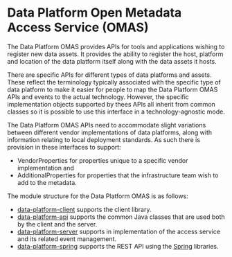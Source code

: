 <!-- SPDX-License-Identifier: Apache-2.0 -->

# Data Platform Open Metadata Access Service (OMAS)

The Data Platform OMAS provides APIs for tools and applications wishing to register
new data assets.  It provides the ability to register the host, platform and location of the
data platform itself along with the data assets it hosts.

There are specific APIs for different types of data platforms and assets.  These reflect
the terminology typically associated with the specific type of data platform to make it easier
for people to map the Data Platform OMAS APIs and events to the actual technology.
However, the specific implementation objects supported by thees APIs all inherit from common
classes so it is possible to use this interface in a technology-agnostic mode.

The Data Platform OMAS APIs need to accommodate slight variations between different vendor
implementations of data platforms, along with information relating to local deployment standards.
As such there is provision in these interfaces to support:

* VendorProperties for properties unique to a specific vendor implementation and
* AdditionalProperties for properties that the infrastructure team wish to add to the metadata.

The module structure for the Data Platform OMAS is as follows:

* [data-platform-client](data-platform-client) supports the client library.
* [data-platform-api](data-platform-api) supports the common Java classes that are used both by the client and the server.
* [data-platform-server](data-platform-server) supports in implementation of the access service and its related event management.
* [data-platform-spring](data-platform-spring) supports the REST API using the [Spring](../../../developer-resources/Spring.md) libraries.
